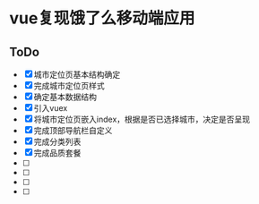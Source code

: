 # vue复现饿了么移动端应用



## ToDo

- [x] 城市定位页基本结构确定
- [x] 完成城市定位页样式
- [x] 确定基本数据结构
- [x] 引入vuex
- [x] 将城市定位页嵌入index，根据是否已选择城市，决定是否呈现
- [x] 完成顶部导航栏自定义
- [x] 完成分类列表
- [x] 完成品质套餐
- [ ] 
- [ ] 
- [ ] 
- [ ] 